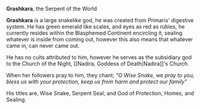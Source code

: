  **Grashkara**, the Serpent of the World

**Grashkara** is a large snakelike god, he was created from Primaris' digestive system. He has green emerald like scales, and eyes as red as rubies, he currently resides within the Blasphemed Continent encircling it, sealing whatever is inside from coming out, however this also means that whatever came in, can never came out.

He has no cults attributed to him, however he serves as the subsidiary god to the Church of the Night, [[Nadira, Goddess of Death|Nadira]]'s Church.

When her followers pray to him, they chant;
*"O Wise Snake, we pray to you, bless us with your protection, keep us from harm and protect our family"*

His titles are, Wise Snake, Serpent Seal, and God of Protection, Homes, and Sealing.
